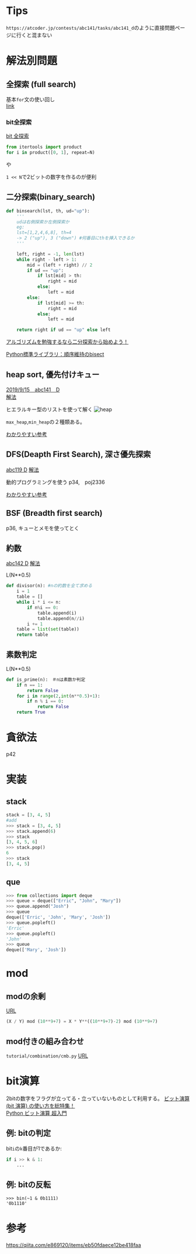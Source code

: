 # Tips

`https://atcoder.jp/contests/abc141/tasks/abc141_d`のように直接問題ページに行くと混まない

# 解法別問題

## 全探索 (full search)

基本`for`文の使い回し  
[link](https://qiita.com/e869120/items/f1c6f98364d1443148b3#1-6-4-%E5%85%A8%E6%8E%A2%E7%B4%A2%E3%81%AB%E6%85%A3%E3%82%8C%E3%82%8B)

### bit全探索  

[bit 全探索](https://drken1215.hatenablog.com/entry/2019/12/14/171657)  

```python
from itertools import product
for i in product([0, 1], repeat=N)
```

や

`1 << N`で2ビットの数字を作るのが便利

## 二分探索(binary_search)

```python
def binsearch(lst, th, ud="up"):
    '''
    udは右側探索か左側探索か
    eg:
    lst=[1,2,4,6,8], th=4
    -> 2 ("up"), 3 ("down") #何番目にthを挿入できるか
    '''

    left, right = -1, len(lst)
    while right - left > 1:
        mid = (left + right) // 2
        if ud == "up":
            if lst[mid] > th:
                right = mid
            else:
                left = mid
        else:
            if lst[mid] >= th:
                right = mid
            else:
                left = mid

    return right if ud == "up" else left
```

[アルゴリズムを勉強するなら二分探索から始めよう！](https://codezine.jp/article/detail/9900?p=2)

[Python標準ライブラリ：順序維持のbisect](https://qiita.com/ta7uw/items/d6d8f0ddb215c3677cd3)

## heap sort, 優先付けキュー

[2019/9/15　abc141　D](https://atcoder.jp/contests/abc141/tasks/abc141_d)  
[解法](https://atcoder.jp/contests/abc141/submissions/7550044)  

ヒエラルキー型のリストを使って解く
![heap](https://miro.medium.com/max/752/1*Qa4zV-Ys8iXRbPCt2Xt3Zw.png)

`max_heap`,`min_heap`の２種類ある。

[わかりやすい参考](https://medium.com/@yasufumy/data-structure-heap-ecfd0989e5be)

## DFS(Deapth First Search), 深さ優先探索

[abc119 D](https://atcoder.jp/contests/abc119/tasks/abc119_c)
[解法](https://atcoder.jp/contests/abc119/submissions/7567907)

動的プログラミングを使う
p34,　poj2336

[わかりやすい参考](https://pyteyon.hatenablog.com/entry/2019/03/01/211133)

## BSF (Breadth first search)

p36,
キューとメモを使ってとく

## 約数

[abc142 D](https://atcoder.jp/contests/abc142/tasks/abc142_d)
[解法](https://atcoder.jp/contests/abc142/submissions/7769609)

L(N**0.5)

```python
def divisor(n): #nの約数を全て求める
    i = 1
    table = []
    while i * i <= n:
        if n%i == 0:
            table.append(i)
            table.append(n//i)
        i += 1
    table = list(set(table))
    return table
```

## 素数判定

L(N**0.5)

```python
def is_prime(n):　＃nは素数か判定
    if n == 1:
        return False
    for i in range(2,int(n**0.5)+1):
        if n % i == 0:
            return False
    return True
```

# 貪欲法

p42

# 実装

## stack

```python 
stack = [3, 4, 5]
#add
>>> stack = [3, 4, 5]
>>> stack.append(6)
>>> stack
[3, 4, 5, 6]
>>> stack.pop()
6
>>> stack
[3, 4, 5]
```

## que

```python
>>> from collections import deque
>>> queue = deque(["Erric", "John", "Mary"])
>>> queue.append("Josh")
>>> queue
deque(['Erric', 'John', 'Mary', 'Josh'])
>>> queue.popleft()
'Erric'
>>> queue.popleft()
'John'
>>> queue
deque(['Mary', 'Josh'])
```

# mod

## modの余剰

[URL](https://img.atcoder.jp/abc156/editorial.pdf)

```python
(X / Y) mod (10**9+7) = X * Y**((10**9+7)-2) mod (10**9+7)

```

## mod付きの組み合わせ

`tutorial/combination/cmb.py`
[URL](https://atcoder.jp/contests/abc156/submissions/10360982)

# bit演算
2bitの数字をフラグが立ってる・立っていないものとして利用する。
[ビット演算 (bit 演算) の使い方を総特集！](https://qiita.com/drken/items/7c6ff2aa4d8fce1c9361)  
[Python ビット演算 超入門](https://qiita.com/7shi/items/41d262ca11ea16d85abc)  


## 例: bitの判定

bit`i`の`k`番目が1であるか:  

```python
if i >> k & 1:
    ...
```

## 例: bitの反転

```std
>>> bin(~1 & 0b1111)
'0b1110'
```

# 参考

https://qiita.com/e869120/items/eb50fdaece12be418faa
